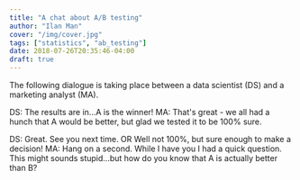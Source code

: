 ```yaml
---
title: "A chat about A/B testing"
author: "Ilan Man"
cover: "/img/cover.jpg"
tags: ["statistics", "ab_testing"]
date: 2018-07-26T20:35:46-04:00
draft: true
---
```


The following dialogue is taking place between a data scientist (DS) and a marketing analyst (MA).

DS: The results are in...A is the winner!
MA: That's great - we all had a hunch that A would be better, but glad we tested it to be 100% sure.

DS: Great. See you next time. OR Well not 100%, but sure enough to make a decision!
MA: Hang on a second. While I have you I had a quick question. This might sounds stupid...but how do you know that A is actually better than B?

<!--more>

DS: Well, we usually measure how confident we are that A is better than B using something called the p-va-
MA: Yeah p-value. I know about that. If it's less than 5% then the test is significant otherwise it's not.

DS: Yeah more or less.
MA: OK. And I know that the p-value is not the probability of A being better than B. It's something else...but what is it exactly?

DS: The exact definition of the p-value isn't super helpful, but it basically quantifies the probability of seeing what we saw - namely that A is better than B - if in fact A was the same as B! In other words, if A and B were equal, then how unlikely was our result? 
MA: So a small p-value means that if A and B were equal, then our result would be highly unlikely. And this leads us to conclude that the result of the test can be trusted? It's accurate?

DS: Kinda yeah. To be clear, there are different ways to quantify what we believe. This type of analysis, called hypothesis testing, is the most common one, used by the vast majority of scientists. 
MA: Ok. So at the end of the test, you calculate the p-value and saw that it was under 5%. 

DS: Right.
MA: Ok. So A's overall conversion rate was 21% and B's overall conversion rate was 20.1%. So we're confident that A is bigger than B, cause we got a p-value less than 5%. But what if A was 20.2% instead of 21%? or 25%? Shouldn't we care about how much bigger A is?

DS: Absolutely. There's some difference between A and B that we care about - say it's 0.5%. This is called the effect size. If the difference between A and B is less than 0.5%, then we say they're effectively equal. The p-value calculation takes this into account. 
MA: Oh ok - so there's a link between p-value and effect size.

DS: Yup. And the sample size.
MA: Right that was the next thing I was curious about. How did you know when to stop?

DS: Yeah, so that's all about the sample size, how many users we needed to be confident in our conclusion.
MA: Let me guess...there's a formula for sample size?

DS: It's all related actually! Given a significance threshold, an effect size and a power level, I can calcu
MA: Wait what's power?

DS: Oh sorry. Power is sometimes confused for sample size because they are very much linked. Let's take a step back. There are two things we want to check for in this test. First, that A is truly bigger than B by at least the amount we care about (the effect size). Second, we want to be confident in our conclusion.
MA: So you make two calculations? One for p-value and one for Power?

DS: Sort of - they're part of the same formula. Power is another way to measure the confidence around our p-value calculation. When I have a small sample, I might calculate a p-value that I'm not super confident in. 
MA: So by collecting more data points, you'll be more confident?

DS: Precisely.
MA: Ok. So I know we're trying to get under 5% significance. What's our sample size? 

DS: Well, that varies. You're right, we want 5% significance, and we also want a 0.5% effect size. Now the question is - how many data points do we need to be confident that our conclusion can be trusted. But let me ask you - how do we quantify "trust level"?
MA: I don't know. 95%?

DS: Yeah that's tempting, cause we chose 95% for the threshold level to determine if the p-value is significant or not. Let's flip the "trust level" question, and consider what our trust level would be with 10 users. 
MA: Probably small.

DS: Right - small sample, small trust level. 
MA: Ok, so can we just set up the formula such that we put in a trust level of 95%, a significance level of 95% and an effect size of 0.5%? 

DS: We could, but a power level of 95% is unusually high. The number of sample points we'd need increases exponentially. 
MA: So how do you pick the power level?

DS: Historically it's 80%. Some smart people figured that making a false positive error was 4 times worse than making a false negative error. So if we agree that 5% significance is a good false positive rate to protect against, then 20% is a good false negative rate, or 80% power.
MA: Oh, so it's kind of made up.

DS: Yeah. So is the 5% significance level. But it works surprisingly well in helping us make decisions. 
MA: Yeah, or so we think.

DS: I mean, no test is perfect. I'd think about A/B tests as a good signal that we're trending in the right direction, but not as the unquestionable truth. There are a ton of assumptions buried in hypothesis testing, in the calculations, in the theory, in the interpretation. Hopefully the A/B test aligns with our business intuition. And when it doesn't, its important to interrogate both the test and our intuition. 
MA: Right, you always say that we shouldn't blindly optimize for the output, but instead think about things holistically.

DS: Yeah - that's the most important lesson. A/B testing is just another important tool in our toolbox helping us make better decisions.



